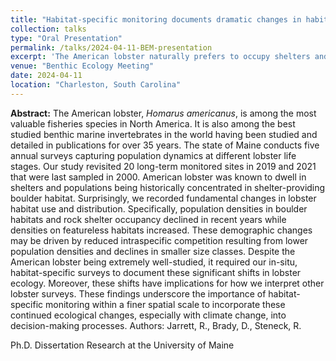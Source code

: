 ```yaml
---
title: "Habitat-specific monitoring documents dramatic changes in habitat use and ecology of a data-rich fisheries species, American lobster"
collection: talks
type: "Oral Presentation"
permalink: /talks/2024-04-11-BEM-presentation
excerpt: 'The American lobster naturally prefers to occupy shelters and populations have historically been concentrated in shelter-providing boulder habitat. However, this paradigm has shifted resulting in fundamental...' 
venue: "Benthic Ecology Meeting"
date: 2024-04-11
location: "Charleston, South Carolina"
---
```


**Abstract:** The American lobster, <i>Homarus americanus</i>, is among the most valuable fisheries species in North America. It is also among the best studied benthic marine invertebrates in the world having been studied and detailed in publications for over 35 years. The state of Maine conducts five annual surveys capturing population dynamics at different lobster life stages. Our study revisited 20 long-term monitored sites in 2019 and 2021 that were last sampled in 2000. American lobster was known to dwell in shelters and populations being historically concentrated in shelter-providing boulder habitat. Surprisingly, we recorded fundamental changes in lobster habitat use and distribution. Specifically, population densities in boulder habitats and rock shelter occupancy declined in recent years while densities on featureless habitats increased. These demographic changes may be driven by reduced intraspecific competition resulting from lower population densities and declines in smaller size classes. Despite the American lobster being extremely well-studied, it required our in-situ, habitat-specific surveys to document these significant shifts in lobster ecology. Moreover, these shifts have implications for how we interpret other lobster surveys. These findings underscore the importance of habitat-specific monitoring within a finer spatial scale to incorporate these continued ecological changes, especially with climate change, into decision-making processes.
Authors: Jarrett, R., Brady, D., Steneck, R.

Ph.D. Dissertation Research at the University of Maine
